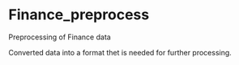 # Finance_preprocess
Preprocessing of Finance data

Converted data into a format thet is needed for further processing.
